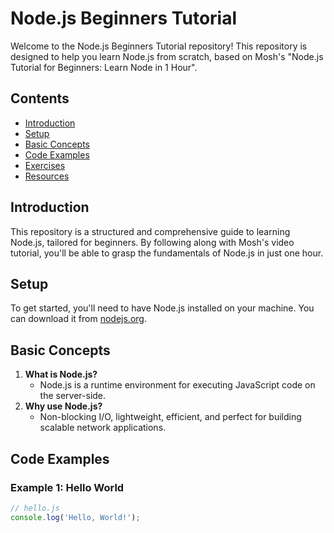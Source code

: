 # Node.js Beginners Tutorial

Welcome to the Node.js Beginners Tutorial repository! This repository is designed to help you learn Node.js from scratch, based on Mosh's "Node.js Tutorial for Beginners: Learn Node in 1 Hour".

## Contents

- [Introduction](#introduction)
- [Setup](#setup)
- [Basic Concepts](#basic-concepts)
- [Code Examples](#code-examples)
- [Exercises](#exercises)
- [Resources](#resources)

## Introduction

This repository is a structured and comprehensive guide to learning Node.js, tailored for beginners. By following along with Mosh's video tutorial, you'll be able to grasp the fundamentals of Node.js in just one hour.

## Setup

To get started, you'll need to have Node.js installed on your machine. You can download it from [nodejs.org](https://nodejs.org/).

## Basic Concepts

1. **What is Node.js?**
   - Node.js is a runtime environment for executing JavaScript code on the server-side.
2. **Why use Node.js?**
   - Non-blocking I/O, lightweight, efficient, and perfect for building scalable network applications.

## Code Examples

### Example 1: Hello World

```javascript
// hello.js
console.log('Hello, World!');
